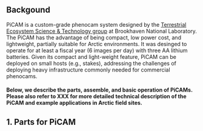 ## Backgound
PiCAM is a custom-grade phenocam system designed by the [Terrestrial Ecosystem Science & Technology group](https://www.bnl.gov/envsci/testgroup/) at Brookhaven National Laboratory. The PiCAM has the advantage of being compact, low power cost, and lightweight, partially suitable for Arctic environments. It was desinged to operate for at least a fiscal year (6 images per day) with three AA lithium batteries. Given its compact and light-weight feature, PiCAM can be deployed on small hosts (e.g., stakes), addressing the challenges of deploying heavy infrastructure commonly needed for commercial phenocams.
#### Below, we describe the parts, assemble, and basic operation of PiCAMs. Please also refer to XXX for more detailed technical description of the PiCAM and example applications in Arctic field sites. 
## 1. Parts for PiCAM
